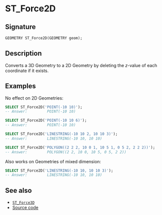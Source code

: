 # ST_Force2D

## Signature

```sql
GEOMETRY ST_Force2D(GEOMETRY geom);
```

## Description

Converts a 3D Geometry to a 2D Geometry by deleting the *z*-value of
each coordinate if it exists.

## Examples

No effect on 2D Geometries:
```sql
SELECT ST_Force2D('POINT(-10 10)');
-- Answer:         POINT(-10 10)
```
```sql
SELECT ST_Force2D('POINT(-10 10 6)');
-- Answer:         POINT(-10 10)
```
```sql
SELECT ST_Force2D('LINESTRING(-10 10 2, 10 10 3)');
-- Answer:         LINESTRING(-10 10, 10 10)
```
```sql
SELECT ST_Force2D('POLYGON((2 2 2, 10 0 1, 10 5 1, 0 5 2, 2 2 2))');
-- Answer:         POLYGON((2 2, 10 0, 10 5, 0 5, 2 2))
```

Also works on Geometries of mixed dimension:
```sql
SELECT ST_Force2D('LINESTRING(-10 10, 10 10 3)');
-- Answer:         LINESTRING(-10 10, 10 10)
```

## See also

* [`ST_Force3D`](../ST_Force3D)
* <a href="https://github.com/orbisgis/h2gis/blob/master/h2gis-functions/src/main/java/org/h2gis/functions/spatial/convert/ST_Force2D.java" target="_blank">Source code</a>

